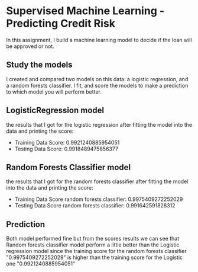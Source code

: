 # Supervised Machine Learning - Predicting Credit Risk

In this assignment, I build a machine learning model to decide if the loan will be approved or not. 

## Study the models

I created and compared two models on this data: a logistic regression, and a random forests classifier. I fit, and score the models to make a prediction to which model you will perform better. 

## LogisticRegression model

the results that I got for the logistic regression after fitting the model into the data and printing the score:

- Training Data Score: 0.9921240885954051
- Testing Data Score: 0.9918489475856377

## Random Forests Classifier model

the results that I got for the random forests classifier after fitting the model into the data and printing the score:

- Training Data Score random forests classifier: 0.9975409272252029
- Testing Data Score random forests classifier: 0.991642591828312

## Prediction

Both model performed fine but from the scores results we can see that Random forests classifier model perform a little better than the Logistic regression model since the training score for the random forests classifier "0.9975409272252029" is higher than the training score for the Logistic one "0.9921240885954051"


